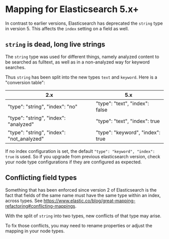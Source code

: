 # Mapping for Elasticsearch 5.x+

In contrast to earlier versions, Elasticsearch has deprecated the `string` type
in version 5. This affects the `index` setting on a field as well.

## `string` is dead, long live strings

The `string` type was used for different things, namely analyzed content to
be searched as fulltext, as well as in a non-analyzed way for keyword searches.

Thus `string` has been split into the new types `text` and `keyword`. Here is a
"conversion table":

| 2.x                                       | 5.x                              |
|-------------------------------------------|----------------------------------|
| "type": "string", "index": "no"           | "type": "text", "index": false   |
| "type": "string", "index": "analyzed"     | "type": "text", "index": true    |
| "type": "string", "index": "not_analyzed" | "type": "keyword", "index": true |

If no index configuration is set, the default `"type": "keyword", "index": true` is used.
So if you upgrade from previous elasticsearch version, check your node type configurations
if they are configured as expected.

## Conflicting field types

Something that has been enforced since version 2 of Elasticsearch is the fact
that fields of the same name must have the same type within an index, across
types. See https://www.elastic.co/blog/great-mapping-refactoring#conflicting-mappings.

With the split of `string` into two types, new conflicts of that type may arise.

To fix those conflicts, you may need to rename properties or adjust the mapping
in your node types.
